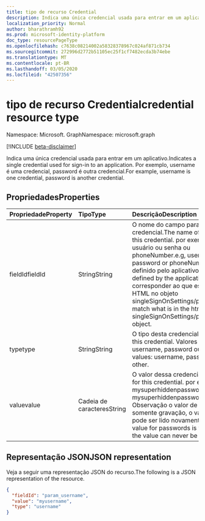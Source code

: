 ```yaml
---
title: tipo de recurso Credential
description: Indica uma única credencial usada para entrar em um aplicativo.
localization_priority: Normal
author: bharathramh92
ms.prod: microsoft-identity-platform
doc_type: resourcePageType
ms.openlocfilehash: c7638c08214002a58328378967c024af871cb734
ms.sourcegitcommit: 272996d2772b51105ec25f1cf7482ecda3b74ebe
ms.translationtype: MT
ms.contentlocale: pt-BR
ms.lasthandoff: 03/05/2020
ms.locfileid: "42507356"
---
```

# <a name="credential-resource-type"></a><span data-ttu-id="1945e-103">tipo de recurso Credential</span><span class="sxs-lookup"><span data-stu-id="1945e-103">credential resource type</span></span>

<span data-ttu-id="1945e-104">Namespace: Microsoft. Graph</span><span class="sxs-lookup"><span data-stu-id="1945e-104">Namespace: microsoft.graph</span></span>

[!INCLUDE [beta-disclaimer](../../includes/beta-disclaimer.md)]

<span data-ttu-id="1945e-105">Indica uma única credencial usada para entrar em um aplicativo.</span><span class="sxs-lookup"><span data-stu-id="1945e-105">Indicates a single credential used for sign-in to an application.</span></span> <span data-ttu-id="1945e-106">Por exemplo, username é uma credencial, password é outra credencial.</span><span class="sxs-lookup"><span data-stu-id="1945e-106">For example, username is one credential, password is another credential.</span></span>

## <a name="properties"></a><span data-ttu-id="1945e-107">Propriedades</span><span class="sxs-lookup"><span data-stu-id="1945e-107">Properties</span></span>

| <span data-ttu-id="1945e-108">Propriedade</span><span class="sxs-lookup"><span data-stu-id="1945e-108">Property</span></span>     | <span data-ttu-id="1945e-109">Tipo</span><span class="sxs-lookup"><span data-stu-id="1945e-109">Type</span></span>        | <span data-ttu-id="1945e-110">Descrição</span><span class="sxs-lookup"><span data-stu-id="1945e-110">Description</span></span> |
|:-------------|:------------|:------------|
|<span data-ttu-id="1945e-111">fieldId</span><span class="sxs-lookup"><span data-stu-id="1945e-111">fieldId</span></span>|<span data-ttu-id="1945e-112">String</span><span class="sxs-lookup"><span data-stu-id="1945e-112">String</span></span>|<span data-ttu-id="1945e-113">O nome do campo para esta credencial.</span><span class="sxs-lookup"><span data-stu-id="1945e-113">The name of the field for this credential.</span></span> <span data-ttu-id="1945e-114">por exemplo, nome de usuário ou senha ou phoneNumber.</span><span class="sxs-lookup"><span data-stu-id="1945e-114">e.g, username or password or phoneNumber.</span></span> <span data-ttu-id="1945e-115">Isso é definido pelo aplicativo.</span><span class="sxs-lookup"><span data-stu-id="1945e-115">This is defined by the application.</span></span> <span data-ttu-id="1945e-116">Deve corresponder ao que está no campo HTML no objeto singleSignOnSettings/password.</span><span class="sxs-lookup"><span data-stu-id="1945e-116">Must match what is in the html field on singleSignOnSettings/password object.</span></span>|
|<span data-ttu-id="1945e-117">type</span><span class="sxs-lookup"><span data-stu-id="1945e-117">type</span></span>|<span data-ttu-id="1945e-118">String</span><span class="sxs-lookup"><span data-stu-id="1945e-118">String</span></span>|<span data-ttu-id="1945e-119">O tipo desta credencial.</span><span class="sxs-lookup"><span data-stu-id="1945e-119">The type for this credential.</span></span> <span data-ttu-id="1945e-120">Valores válidos: username, password ou Other.</span><span class="sxs-lookup"><span data-stu-id="1945e-120">Valid values: username, password, or other.</span></span>|
|<span data-ttu-id="1945e-121">value</span><span class="sxs-lookup"><span data-stu-id="1945e-121">value</span></span>|<span data-ttu-id="1945e-122">Cadeia de caracteres</span><span class="sxs-lookup"><span data-stu-id="1945e-122">String</span></span>|<span data-ttu-id="1945e-123">O valor dessa credencial.</span><span class="sxs-lookup"><span data-stu-id="1945e-123">The value for this credential.</span></span> <span data-ttu-id="1945e-124">por exemplo, mysuperhiddenpassword.</span><span class="sxs-lookup"><span data-stu-id="1945e-124">e.g, mysuperhiddenpassword.</span></span> <span data-ttu-id="1945e-125">Observação o valor de senhas é somente gravação, o valor nunca pode ser lido novamente.</span><span class="sxs-lookup"><span data-stu-id="1945e-125">Note the value for passwords is write-only, the value can never be read back.</span></span>|

## <a name="json-representation"></a><span data-ttu-id="1945e-126">Representação JSON</span><span class="sxs-lookup"><span data-stu-id="1945e-126">JSON representation</span></span>

<span data-ttu-id="1945e-127">Veja a seguir uma representação JSON do recurso.</span><span class="sxs-lookup"><span data-stu-id="1945e-127">The following is a JSON representation of the resource.</span></span>

<!-- {
  "blockType": "resource",
  "optionalProperties": [

  ],
  "@odata.type": "microsoft.graph.credential",
  "baseType": null
}-->

```json
{
  "fieldId": "param_username",
  "value": "myusername",
  "type": "username"
}
```

<!-- uuid: 16cd6b66-4b1a-43a1-adaf-3a886856ed98
2019-02-04 14:57:30 UTC -->
<!-- {
  "type": "#page.annotation",
  "description": "credential resource",
  "keywords": "",
  "section": "documentation",
  "tocPath": ""
}-->
